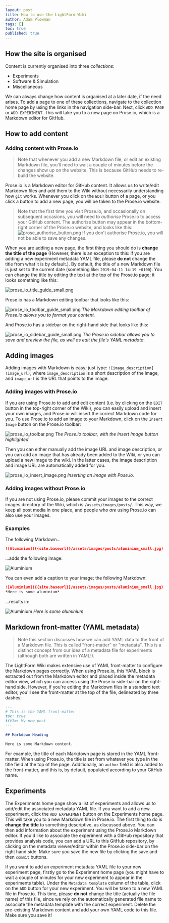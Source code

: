 ```yaml
---
layout: post
title: How to use the LightForm Wiki
author: Adam Plowman
tags: []
toc: true
published: true
---
```

## How the site is organised

Content is currently organised into three *collections*:

- Experiments
- Software & Simulation
- Miscellaneous

We can always change how content is organised at a later date, if the need arises. To add a page to one of these collections, navigate to the collection home page by using the links in the navigation side-bar. Next, click `ADD PAGE` or `ADD EXPERIMENT`. This will take you to a new page on Prose.io, which is a Markdown editor for GitHub. 

## How to add content

### Adding content with Prose.io

> Note that whenever you add a new Markdown file, or edit an existing Markdown file, you'll need to wait a couple of minutes before the changes show up on the website. This is because GitHub needs to re-build the website.

Prose.io is a Markdown editor for GitHub content. It allows us to write/edit Markdown files and add them to the Wiki without necessarily understanding how `git` works. Whenever you click on the `EDIT` button of a page, or you click a button to add a new page, you will be taken to the Prose.io website.

> Note that the first time you visit Prose.io, and occasionally on subsequent occasions, you will need to *authorise* Prose.io to access your GitHub content. The authorise button may appear in the bottom-right corner of the Prose.io website, and looks like this: ![prose_authorise_button.png]({{site.baseurl}}/assets/images/posts/prose_authorise_button.png) If you don't authorise Prose.io, you will not be able to save any changes.

When you are adding a new page, the first thing you should do is **change the title of the page** (However, there is an exception to this: if you are adding a new experiment metadata YAML file, please **do not** change the title from what it is by default.). By default, the title of a new Markdown file is just set to the current date (something like: `2019-04-11 14:19 +0100`). You can change the title by editing the text at the top of the Prose.io page; it looks something like this:

![prose_io_title_guide_small.png]({{site.baseurl}}/assets/images/posts/prose_io_title_guide_small.png)

Prose.io has a Markdown editing toolbar that looks like this:

![prose_io_toolbar_guide_small.png]({{site.baseurl}}/assets/images/posts/prose_io_toolbar_guide_small.png)
*The Markdown editing toolbar of Prose.io allows you to format your content.*

And Prose.io has a sidebar on the right-hand side that looks like this:

![prose_io_sidebar_guide_small.png]({{site.baseurl}}/assets/images/posts/prose_io_sidebar_guide_small.png)
*The Prose.io sidebar allows you to save and preview the file, as well as edit the file's YAML metadata.*

## Adding images

Adding images with Markdown is easy; just type: `![image_description](image_url)`, where `image_description` is a short description of the image, and `image_url` is the URL that points to the image.

### Adding images with Prose.io

If you are using Prose.io to add and edit content (i.e. by clicking on the `EDIT` button in the top-right corner of the Wiki), you can easily upload and insert your own images, and Prose.io will insert the correct Markdown code for you. To use Prose.io to add an image to your Markdown, click on the `Insert Image` button on the Prose.io toolbar:

![prose_io_toolbar.png]({{site.baseurl}}/assets/images/posts/prose_io_toolbar.png)
*The Prose.io toolbar, with the Insert Image button highlighted*

Then you can either manually add the image URL and image description, or you can add an image that has already been added to the Wiki, or you can upload a new image to the wiki. In the latter cases, the image description and image URL are automatically added for you.

![prose_io_insert_image.png]({{site.baseurl}}/assets/images/posts/prose_io_insert_image.png)
*Inserting an image with Pose.io.*

### Adding images without Prose.io

If you are not using Prose.io, please commit your images to the correct images directory of the Wiki, which is `/assets/images/posts/`. This way, we keep all post media in one place, and people who *are* using Prose.io can also use your images.

### Examples

The following Markdown...

```markdown
![Aluminium]({{site.baseurl}}/assets/images/posts/aluminium_small.jpg)
```
...adds the following image:

![Aluminium]({{site.baseurl}}/assets/images/posts/aluminium_small.jpg)

You can even add a caption to your image; the following Markdown:

```markdown
![Aluminium]({{site.baseurl}}/assets/images/posts/aluminium_small.jpg)
*Here is some aluminium*
```

...results in:

![Aluminium]({{site.baseurl}}/assets/images/posts/aluminium_small.jpg)
*Here is some aluminium*

## Markdown front-matter (YAML metadata)

>Note this section discusses how we can add YAML data to the front of a Markdown file. This is called "front-matter" or "metadata". This is a distinct concept from our idea of a metadata file for experiments (although both are written in YAML!).

The LightForm Wiki makes extensive use of YAML front-matter to configure the Markdown pages correctly. When using Prose.io, this YAML block is extracted out from the Markdown editor and placed inside the metadata editor view, which you can access using the Prose.io side-bar on the right-hand side. However, if you're editing the Markdown files in a standard text editor, you'll see the front-matter at the top of the file, delineated by three dashes:

```markdown
---
# This is the YAML front-matter
toc: true
title: My new post
---

## Markdown Heading

Here is some Markdown content.
```

For example, the title of each Markdown page is stored in the YAML front-matter. When using Prose.io, the title is set from whatever you type in the title field at the top of the page. Additionally, an `author` field is also added to the front-matter, and this is, by default, populated according to your GitHub name.

## Experiments

The Experiments home page show a list of experiments and allows us to add/edit the associated metadata YAML file. If you want to add a new experiment, click the `ADD EXPERIMENT` button on the Experiments home page. This will take you to a new Markdown file in Prose.io. The first thing to do is **change the title** to something descriptive, as discussed above. You can then add information about the experiment using the Prose.io Markdown editor. If you'd like to associate the experiment with a GitHub repository that provides analysis code, you can add a URL to this GitHub repository, by clicking on the metadata viewer/editor within the Prose.io side-bar on the right hand side. Make sure you save the new file by clicking the save and then `commit` buttons.

If you want to add an experiment metadata YAML file to your new experiment page, firstly go to the Experiment home page (you might have to wait a couple of minutes for your new experiment to appear in the experiments table). Under the `Metadata template` column of the table, click on the `ADD` button for your new experiment. You will be taken to a new YAML file in Prose.io. This time, please **do not** change the title (actually the file name) of this file, since we rely on the automatically generated file name to associate the metadata template with the correct experiment. Delete the pre-existing Markdown content and add your own YAML code to this file. Make sure you save it!
